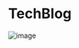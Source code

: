 # TechBlog
![image](https://github.com/user-attachments/assets/f2818219-ab58-416d-a725-92c5374e412d)

